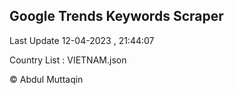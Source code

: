 

## Google Trends Keywords Scraper 
 
Last Update 12-04-2023 , 21:44:07

Country List :
VIETNAM.json



© Abdul Muttaqin 
